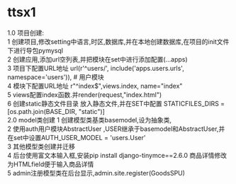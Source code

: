 # ttsx1
1.0 项目创建: <br>
       <space> 1 创建项目,修改setting中语言,时区,数据库,并在本地创建数据库,在项目的init文件下进行导包pymysql <br>
       <space> <space> <space> <space> <space>  2 创建应用,添加url空列表,并把模块在set中进行添加配置(...apps) <br>
       <space> <space> <space> <space>  3 项目下配置URL地址    url(r'^users/', include('apps.users.urls', namespace='users')),      # 用户模块 <br>
       <space> <space> <space>  4 模块下配置URL地址   r"^index$",views.index, name="index" <br>
        <space> <space> 5 views配置index函数.并render(request,"index.html") <br>
       <space>  6 创建static静态文件目录 放入静态文件,并在SET中配置 STATICFILES_DIRS = [os.path.join(BASE_DIR, "static")] <br>
2.0 model类创建
        <space> <space> <space> <space> <space> 1 创建模型类基类basemodel,设为抽象类, <br>
        <space> <space> <space> <space> 2 使用auth用户模块AbstractUser ,USER继承于basemodel和AbstractUser,并在set中设置AUTH_USER_MODEL = 'users.User' <br>
        <space> <space> <space> 3 其他模型类创建并迁移 <br>
       <space> <space>  4 后台使用富文本输入框,安装pip install django-tinymce==2.6.0    商品详情修改为HTMLfield便于输入商品详情 <br>
       <space>  5 admin注册模型类在后台显示,admin.site.register(GoodsSPU) <br>

